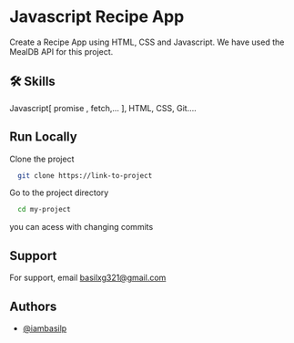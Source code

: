 
# Javascript Recipe App

Create a Recipe App using HTML, CSS and Javascript. We have used the MealDB API for this project.



## 🛠 Skills
Javascript[ promise , fetch,... ], HTML, CSS, Git....


## Run Locally

Clone the project

```bash
  git clone https://link-to-project
```

Go to the project directory

```bash
  cd my-project
```

you can acess with changing commits


## Support

For support, email basilxg321@gmail.com


## Authors

- [@iambasilp](https://www.github.com/iambasilp)

